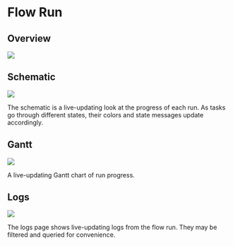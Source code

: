 # Flow Run

## Overview

![](/cloud/ui/flowrun-overview.png)

## Schematic

![](/cloud/ui/flowrun-schematic.png)

The schematic is a live-updating look at the progress of each run. As tasks go through different states, their colors and state messages update accordingly.

## Gantt

![](/cloud/ui/flowrun-gantt.png)

A live-updating Gantt chart of run progress.

## Logs

![](/cloud/ui/flowrun-logs.png)

The logs page shows live-updating logs from the flow run. They may be filtered and queried for convenience.
